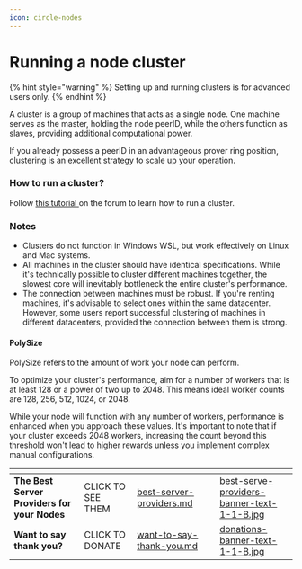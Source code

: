 ```yaml
---
icon: circle-nodes
---
```


# Running a node cluster

{% hint style="warning" %}
Setting up and running clusters is for advanced users only.
{% endhint %}

A cluster is a group of machines that acts as a single node. One machine serves as the master, holding the node peerID, while the others function as slaves, providing additional computational power.

If you already possess a peerID in an advantageous prover ring position, clustering is an excellent strategy to scale up your operation.

### How to run a cluster?

Follow [this tutorial ](https://quilibrium.discourse.group/t/how-to-run-nodes-in-a-cluster/687/34)on the forum to learn how to run a cluster.

### **Notes**

* Clusters do not function in Windows WSL, but work effectively on Linux and Mac systems.
* All machines in the cluster should have identical specifications. While it's technically possible to cluster different machines together, the slowest core will inevitably bottleneck the entire cluster's performance.
* The connection between machines must be robust. If you're renting machines, it's advisable to select ones within the same datacenter. However, some users report successful clustering of machines in different datacenters, provided the connection between them is strong.

#### PolySize

PolySize refers to the amount of work your node can perform.&#x20;

To optimize your cluster's performance, aim for a number of workers that is at least 128 or a power of two up to 2048. This means ideal worker counts are 128, 256, 512, 1024, or 2048.&#x20;

While your node will function with any number of workers, performance is enhanced when you approach these values.  It's important to note that if your cluster exceeds 2048 workers, increasing the count beyond this threshold won't lead to higher rewards unless you implement complex manual configurations.

<table data-card-size="large" data-column-title-hidden data-view="cards" data-full-width="false"><thead><tr><th></th><th></th><th data-hidden data-card-target data-type="content-ref"></th><th data-hidden></th><th data-hidden data-card-cover data-type="files"></th></tr></thead><tbody><tr><td><strong>The Best Server Providers for your Nodes</strong></td><td>CLICK TO SEE THEM</td><td><a href="../best-server-providers.md">best-server-providers.md</a></td><td></td><td><a href="../.gitbook/assets/best-serve-providers-banner-text-1-1-B.jpg">best-serve-providers-banner-text-1-1-B.jpg</a></td></tr><tr><td><strong>Want to say thank you?</strong></td><td>CLICK TO DONATE</td><td><a href="../want-to-say-thank-you.md">want-to-say-thank-you.md</a></td><td></td><td><a href="../.gitbook/assets/donations-banner-text-1-1-B.jpg">donations-banner-text-1-1-B.jpg</a></td></tr></tbody></table>

